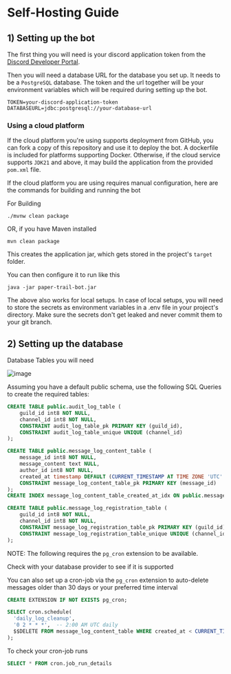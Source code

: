 # Self-Hosting Guide

## 1) Setting up the bot
The first thing you will need is your discord application token from the [Discord Developer Portal](https://discord.com/developers/applications).

Then you will need a database URL for the database you set up. It needs to be a `PostgreSQL` database.
The token and the url together will be your environment variables which will be required during setting up the bot.

```env
TOKEN=your-discord-application-token
DATABASEURL=jdbc:postgresql://your-database-url
```

### Using a cloud platform
If the cloud platform you're using supports deployment from GitHub, you can fork a copy of this repository and use it to deploy the bot. A dockerfile is included for platforms supporting Docker. Otherwise, if the cloud service supports `JDK21` and above, it may build the application from the provided `pom.xml` file.

If the cloud platform you are using requires manual configuration, here are the commands for building and running the bot

For Building
```
./mvnw clean package
```
OR, if you have Maven installed
```
mvn clean package
```
This creates the application jar, which gets stored in the project's `target` folder.

You can then configure it to run like this
```
java -jar paper-trail-bot.jar
```
The above also works for local setups. In case of local setups, you will need to store the secrets as environment variables in a .env file in your project's directory.
Make sure the secrets don't get leaked and never commit them to your git branch.

## 2) Setting up the database
Database Tables you will need

![image](https://github.com/user-attachments/assets/5e56e80c-70e0-4bde-8bcf-0b48933a72af)

Assuming you have a default public schema, use the following SQL Queries to create the required tables:

```SQL
CREATE TABLE public.audit_log_table (
	guild_id int8 NOT NULL,
	channel_id int8 NOT NULL,
	CONSTRAINT audit_log_table_pk PRIMARY KEY (guild_id),
	CONSTRAINT audit_log_table_unique UNIQUE (channel_id)
);

CREATE TABLE public.message_log_content_table (
	message_id int8 NOT NULL,
	message_content text NULL,
	author_id int8 NOT NULL,
	created_at timestamp DEFAULT (CURRENT_TIMESTAMP AT TIME ZONE 'UTC'::text) NOT NULL,
	CONSTRAINT message_log_content_table_pk PRIMARY KEY (message_id)
);
CREATE INDEX message_log_content_table_created_at_idx ON public.message_log_content_table USING btree (created_at);

CREATE TABLE public.message_log_registration_table (
	guild_id int8 NOT NULL,
	channel_id int8 NOT NULL,
	CONSTRAINT message_log_registration_table_pk PRIMARY KEY (guild_id),
	CONSTRAINT message_log_registration_table_unique UNIQUE (channel_id)
);
```
NOTE: The following requires the `pg_cron` extension to be available.

Check with your database provider to see if it is supported

You can also set up a cron-job via the `pg_cron` extension to auto-delete messages older than 30 days or your preferred time interval
```SQL
CREATE EXTENSION IF NOT EXISTS pg_cron;

SELECT cron.schedule(
  'daily_log_cleanup',
  '0 2 * * *',  -- 2:00 AM UTC daily
  $$DELETE FROM message_log_content_table WHERE created_at < CURRENT_TIMESTAMP AT TIME ZONE 'UTC' - INTERVAL '30 days';$$
);
```

To check your cron-job runs
```SQL
SELECT * FROM cron.job_run_details
```
